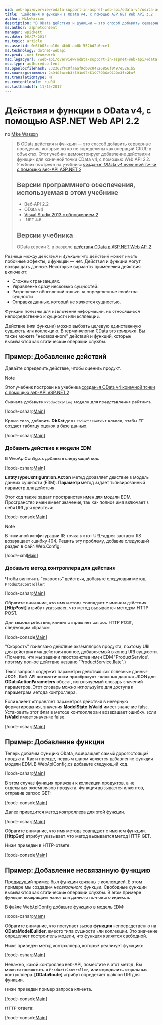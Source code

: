 ```yaml
---
uid: web-api/overview/odata-support-in-aspnet-web-api/odata-v4/odata-actions-and-functions
title: "Действия и функции в OData v4, с помощью ASP.NET Web API 2.2 | Документы Microsoft"
author: MikeWasson
description: "В OData действия и функции — это способ добавить серверные поведения, которые легко не определены как операций CRUD в объектах. В этом учебнике показано как..."
ms.author: aspnetcontent
manager: wpickett
ms.date: 06/27/2014
ms.topic: article
ms.assetid: 0e6fb03c-b16d-4bb0-ab0b-552bd2b6ece1
ms.technology: dotnet-webapi
ms.prod: .net-framework
msc.legacyurl: /web-api/overview/odata-support-in-aspnet-web-api/odata-v4/odata-actions-and-functions
msc.type: authoredcontent
ms.openlocfilehash: 532362f0c0faaaf0cb0c04726856f0497e5261b5
ms.sourcegitcommit: 9a9483aceb34591c97451997036a9120c3fe2baf
ms.translationtype: MT
ms.contentlocale: ru-RU
ms.lasthandoff: 11/10/2017
---
```

<a name="actions-and-functions-in-odata-v4-using-aspnet-web-api-22"></a>Действия и функции в OData v4, с помощью ASP.NET Web API 2.2
====================
по [Mike Wasson](https://github.com/MikeWasson)

> В OData действия и функции — это способ добавить серверные поведения, которые легко не определены как операций CRUD в объектах. Этот учебник демонстрирует добавление действия и функции для конечной точки OData v4, с помощью Web API 2.2. Учебник построен на учебника [создания OData v4 конечной точки с помощью веб-API ASP.NET 2](create-an-odata-v4-endpoint.md)
> 
> ## <a name="software-versions-used-in-the-tutorial"></a>Версии программного обеспечения, используемая в этом учебнике
> 
> 
> - Веб-API 2.2
> - OData v4
> - [Visual Studio 2013 с обновлением 2](https://www.visualstudio.com/downloads/download-visual-studio-vs)
> - .NET 4.5
> 
> 
> ## <a name="tutorial-versions"></a>Версии учебника
> 
> OData версии 3, в разделе [действия OData в ASP.NET Web API 2](../odata-v3/odata-actions.md).


Разница между *действия* и *функции* что действий может иметь побочные эффекты, и функции — нет. Действия и функции могут возвращать данные. Некоторые варианты применения действия включают:

- Сложных транзакциях.
- Управление сразу несколько сущностей.
- Разрешение обновлений только на определенные свойства сущности.
- Отправка данных, который не является сущностью.

Функции полезны для извлечения информации, не относящиеся непосредственно к сущности или коллекции.

Действие (или функции) можно выбрать целевую единственную сущность или коллекцию. В терминологии OData это *привязки*. Вы также можете &quot;несвязанного&quot; действий и функций, которые вызываются как статические операции службы.

## <a name="example-adding-an-action"></a>Пример: Добавление действий

Давайте определить действие, чтобы оценить продукт.

> [!NOTE]
> Этот учебник построен на учебника [создания OData v4 конечной точки с помощью веб-API ASP.NET 2](create-an-odata-v4-endpoint.md)


Сначала добавьте `ProductRating` модели для представления рейтинга.

[!code-csharp[Main](odata-actions-and-functions/samples/sample1.cs)]

Кроме того, добавить **DbSet** для `ProductsContext` класса, чтобы EF создаст таблицу оценок в базе данных.

[!code-csharp[Main](odata-actions-and-functions/samples/sample2.cs)]

### <a name="add-the-action-to-the-edm"></a>Добавить действие к модели EDM

В WebApiConfig.cs добавьте следующий код:

[!code-csharp[Main](odata-actions-and-functions/samples/sample3.cs)]

**EntityTypeConfiguration.Action** метод добавляет действие в модель данных сущности (EDM). **Параметр** метод задает типизированный параметр для действия.

Этот код также задает пространство имен для модели EDM. Пространство имен имеет значение, так как полное имя включает в себя URI для действия:

[!code-console[Main](odata-actions-and-functions/samples/sample4.cmd)]

> [!NOTE]
> В типичной конфигурации IIS точка в этот URL-адрес заставит IIS возвращает ошибку 404. Решить эту проблему, добавив следующий раздел в файл Web.Config:

[!code-xml[Main](odata-actions-and-functions/samples/sample5.xml)]

### <a name="add-a-controller-method-for-the-action"></a>Добавьте метод контроллера для действия

Чтобы включить &quot;скорость&quot; действия, добавьте следующий метод `ProductsController`:

[!code-csharp[Main](odata-actions-and-functions/samples/sample6.cs)]

Обратите внимание, что имя метода совпадает с именем действия. **[HttpPost]** атрибут указывает, что метод вызывается методом HTTP POST.

Для вызова действия, клиент отправляет запрос HTTP POST, следующим образом:

[!code-console[Main](odata-actions-and-functions/samples/sample7.cmd)]

&quot;Скорость&quot; привязано действие экземпляров продукта, поэтому URI для действия имя действия полное, добавляемый в конец URI сущности. (Помните, что мы задании пространства имен EDM &quot;ProductService&quot;, поэтому полное действие названо &quot;ProductService.Rate&quot;.)

Текст запроса содержит параметры действия как полезные данные JSON. Веб-API автоматически преобразует полезные данные JSON для **ODataActionParameters** объект, используемый словарь значений параметров. Этот словарь можно используйте для доступа к параметрам метода контроллера.

Если клиент отправляет параметров действия в неверную форматирования, значения **ModelState.IsValid** имеет значение false. Установить этот флаг в методе контроллера и возвращает ошибку, если **IsValid** имеет значение false.

[!code-csharp[Main](odata-actions-and-functions/samples/sample8.cs)]

## <a name="example-adding-a-function"></a>Пример: Добавление функции

Теперь добавим функцию OData, возвращает самый дорогостоящий продукта. Как и прежде, первым шагом является добавление функция модели EDM. В WebApiConfig.cs добавьте следующий код.

[!code-csharp[Main](odata-actions-and-functions/samples/sample9.cs)]

В этом случае функция привязан к коллекции продуктов, а не отдельных экземпляров продукта. Функция вызывается клиентов, отправив запрос GET:

[!code-console[Main](odata-actions-and-functions/samples/sample10.cmd)]

Далее приводится метод контроллера для этой функции.

[!code-csharp[Main](odata-actions-and-functions/samples/sample11.cs)]

Обратите внимание, что имя метода совпадает с именем функции. **[HttpGet]** атрибут указывает, что метод вызывается метод HTTP GET.

Ниже приведен в HTTP-ответе.

[!code-console[Main](odata-actions-and-functions/samples/sample12.cmd)]

## <a name="example-adding-an-unbound-function"></a>Пример: Добавление несвязанную функцию

Предыдущий пример был функции связаны с коллекцией. В этом примере мы создадим *несвязанного* функции. Свободные функции вызываются как статические операции службы. В этом примере функция возвращает налог для данного почтового индекса.

В файле WebApiConfig добавьте функцию в модель EDM:

[!code-csharp[Main](odata-actions-and-functions/samples/sample13.cs)]

Обратите внимание, что поступает вызов **функция** непосредственно на **ODataModelBuilder**, вместо типа сущности или коллекции. Это значение определяет построитель модели, что функция является свободной.

Ниже приведен метод контроллера, который реализует функцию:

[!code-csharp[Main](odata-actions-and-functions/samples/sample14.cs)]

Неважно, какой контроллер веб-API, поместите в этот метод. Вы можете поместить в `ProductsController`, или определить отдельные контроллера. **[ODataRoute]** атрибут определяет шаблон URI для функции.

Ниже приведен пример запроса клиента.

[!code-console[Main](odata-actions-and-functions/samples/sample15.cmd)]

HTTP-ответа:

[!code-console[Main](odata-actions-and-functions/samples/sample16.cmd)]
